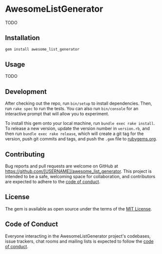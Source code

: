 # AwesomeListGenerator

TODO

## Installation

```sh
gem install awesome_list_generator
```

## Usage

TODO

## Development

After checking out the repo, run `bin/setup` to install dependencies. Then, run `rake spec` to run the tests. You can also run `bin/console` for an interactive prompt that will allow you to experiment.

To install this gem onto your local machine, run `bundle exec rake install`. To release a new version, update the version number in `version.rb`, and then run `bundle exec rake release`, which will create a git tag for the version, push git commits and tags, and push the `.gem` file to [rubygems.org](https://rubygems.org).

## Contributing

Bug reports and pull requests are welcome on GitHub at https://github.com/[USERNAME]/awesome_list_generator. This project is intended to be a safe, welcoming space for collaboration, and contributors are expected to adhere to the [code of conduct](https://github.com/[USERNAME]/awesome_list_generator/blob/master/CODE_OF_CONDUCT.md).

## License

The gem is available as open source under the terms of the [MIT License](https://opensource.org/licenses/MIT).

## Code of Conduct

Everyone interacting in the AwesomeListGenerator project's codebases, issue trackers, chat rooms and mailing lists is expected to follow the [code of conduct](https://github.com/[USERNAME]/awesome_list_generator/blob/master/CODE_OF_CONDUCT.md).
